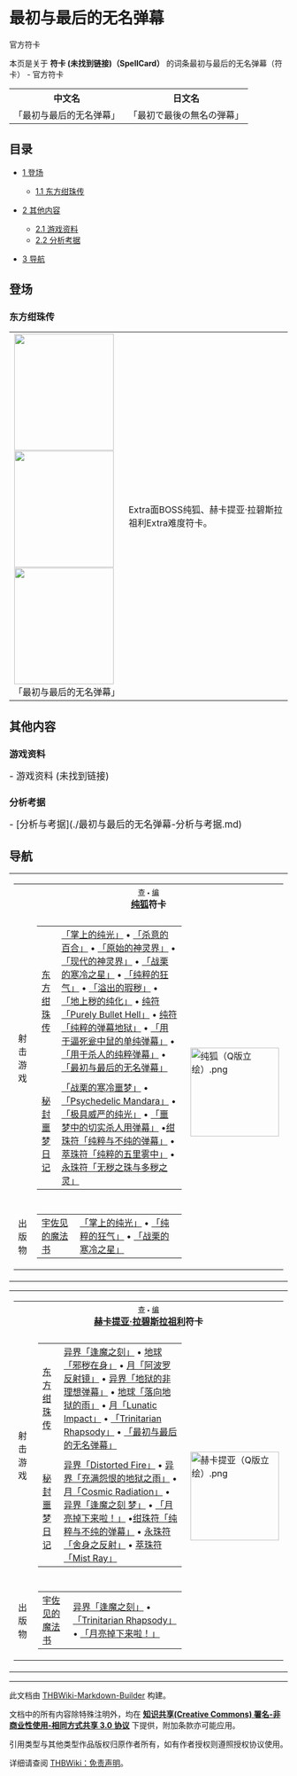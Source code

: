 # 最初与最后的无名弹幕

<!-- source html: G:\repos\THBWiki-Markdown-Builder\THBWikiMarkdown\Temp\main\8\8a\ns0%3A%E6%9C%80%E5%88%9D%E4%B8%8E%E6%9C%80%E5%90%8E%E7%9A%84%E6%97%A0%E5%90%8D%E5%BC%B9%E5%B9%95.html -->

官方符卡

本页是关于 **符卡 (未找到链接)（SpellCard）** 的词条最初与最后的无名弹幕（符卡） - 官方符卡

<table>

<tbody><tr>
<th>中文名</th>
<th>日文名
</th></tr>
<tr>
<td>「最初与最后的无名弹幕」</td>
<td>「最初で最後の無名の弾幕」
</td></tr></tbody></table>


  
  

  

## 目录

- [1 登场](#登场)

  - [1.1 东方绀珠传](#东方绀珠传)



- [2 其他内容](#其他内容)

  - [2.1 游戏资料](#游戏资料)
  - [2.2 分析考据](#分析考据)



- [3 导航](#导航)




## 登场
### 东方绀珠传

<table>

<tbody><tr>
<td><div class="noclear thumb tleft" style="width: 192px;">
<div class="thumbinner">
<div style="margin: 1px; width: 182px">
<div class="thumbimage"><a href="./文件-「最初与最后的无名弹幕」（绀珠传）-1.png.md" class="image"><img alt="" src="https://upload.thwiki.cc/thumb/5/53/%E3%80%8C%E6%9C%80%E5%88%9D%E4%B8%8E%E6%9C%80%E5%90%8E%E7%9A%84%E6%97%A0%E5%90%8D%E5%BC%B9%E5%B9%95%E3%80%8D%EF%BC%88%E7%BB%80%E7%8F%A0%E4%BC%A0%EF%BC%89-1.png/180px-%E3%80%8C%E6%9C%80%E5%88%9D%E4%B8%8E%E6%9C%80%E5%90%8E%E7%9A%84%E6%97%A0%E5%90%8D%E5%BC%B9%E5%B9%95%E3%80%8D%EF%BC%88%E7%BB%80%E7%8F%A0%E4%BC%A0%EF%BC%89-1.png" decoding="async" loading="lazy" width="180" height="210" srcset="https://upload.thwiki.cc/thumb/5/53/%E3%80%8C%E6%9C%80%E5%88%9D%E4%B8%8E%E6%9C%80%E5%90%8E%E7%9A%84%E6%97%A0%E5%90%8D%E5%BC%B9%E5%B9%95%E3%80%8D%EF%BC%88%E7%BB%80%E7%8F%A0%E4%BC%A0%EF%BC%89-1.png/270px-%E3%80%8C%E6%9C%80%E5%88%9D%E4%B8%8E%E6%9C%80%E5%90%8E%E7%9A%84%E6%97%A0%E5%90%8D%E5%BC%B9%E5%B9%95%E3%80%8D%EF%BC%88%E7%BB%80%E7%8F%A0%E4%BC%A0%EF%BC%89-1.png 1.5x, https://upload.thwiki.cc/thumb/5/53/%E3%80%8C%E6%9C%80%E5%88%9D%E4%B8%8E%E6%9C%80%E5%90%8E%E7%9A%84%E6%97%A0%E5%90%8D%E5%BC%B9%E5%B9%95%E3%80%8D%EF%BC%88%E7%BB%80%E7%8F%A0%E4%BC%A0%EF%BC%89-1.png/360px-%E3%80%8C%E6%9C%80%E5%88%9D%E4%B8%8E%E6%9C%80%E5%90%8E%E7%9A%84%E6%97%A0%E5%90%8D%E5%BC%B9%E5%B9%95%E3%80%8D%EF%BC%88%E7%BB%80%E7%8F%A0%E4%BC%A0%EF%BC%89-1.png 2x" data-file-width="384" data-file-height="448"></a>
</div>
</div><div style="margin: 1px; width: 182px">
<div class="thumbimage"><a href="./文件-「最初与最后的无名弹幕」（绀珠传）-2.png.md" class="image"><img alt="" src="https://upload.thwiki.cc/thumb/a/a7/%E3%80%8C%E6%9C%80%E5%88%9D%E4%B8%8E%E6%9C%80%E5%90%8E%E7%9A%84%E6%97%A0%E5%90%8D%E5%BC%B9%E5%B9%95%E3%80%8D%EF%BC%88%E7%BB%80%E7%8F%A0%E4%BC%A0%EF%BC%89-2.png/180px-%E3%80%8C%E6%9C%80%E5%88%9D%E4%B8%8E%E6%9C%80%E5%90%8E%E7%9A%84%E6%97%A0%E5%90%8D%E5%BC%B9%E5%B9%95%E3%80%8D%EF%BC%88%E7%BB%80%E7%8F%A0%E4%BC%A0%EF%BC%89-2.png" decoding="async" loading="lazy" width="180" height="210" srcset="https://upload.thwiki.cc/thumb/a/a7/%E3%80%8C%E6%9C%80%E5%88%9D%E4%B8%8E%E6%9C%80%E5%90%8E%E7%9A%84%E6%97%A0%E5%90%8D%E5%BC%B9%E5%B9%95%E3%80%8D%EF%BC%88%E7%BB%80%E7%8F%A0%E4%BC%A0%EF%BC%89-2.png/270px-%E3%80%8C%E6%9C%80%E5%88%9D%E4%B8%8E%E6%9C%80%E5%90%8E%E7%9A%84%E6%97%A0%E5%90%8D%E5%BC%B9%E5%B9%95%E3%80%8D%EF%BC%88%E7%BB%80%E7%8F%A0%E4%BC%A0%EF%BC%89-2.png 1.5x, https://upload.thwiki.cc/thumb/a/a7/%E3%80%8C%E6%9C%80%E5%88%9D%E4%B8%8E%E6%9C%80%E5%90%8E%E7%9A%84%E6%97%A0%E5%90%8D%E5%BC%B9%E5%B9%95%E3%80%8D%EF%BC%88%E7%BB%80%E7%8F%A0%E4%BC%A0%EF%BC%89-2.png/360px-%E3%80%8C%E6%9C%80%E5%88%9D%E4%B8%8E%E6%9C%80%E5%90%8E%E7%9A%84%E6%97%A0%E5%90%8D%E5%BC%B9%E5%B9%95%E3%80%8D%EF%BC%88%E7%BB%80%E7%8F%A0%E4%BC%A0%EF%BC%89-2.png 2x" data-file-width="384" data-file-height="448"></a>
</div>
</div><div style="margin: 1px; width: 182px">
<div class="thumbimage"><a href="./文件-「最初与最后的无名弹幕」（绀珠传）-3.png.md" class="image"><img alt="" src="https://upload.thwiki.cc/thumb/0/0a/%E3%80%8C%E6%9C%80%E5%88%9D%E4%B8%8E%E6%9C%80%E5%90%8E%E7%9A%84%E6%97%A0%E5%90%8D%E5%BC%B9%E5%B9%95%E3%80%8D%EF%BC%88%E7%BB%80%E7%8F%A0%E4%BC%A0%EF%BC%89-3.png/180px-%E3%80%8C%E6%9C%80%E5%88%9D%E4%B8%8E%E6%9C%80%E5%90%8E%E7%9A%84%E6%97%A0%E5%90%8D%E5%BC%B9%E5%B9%95%E3%80%8D%EF%BC%88%E7%BB%80%E7%8F%A0%E4%BC%A0%EF%BC%89-3.png" decoding="async" loading="lazy" width="180" height="210" srcset="https://upload.thwiki.cc/thumb/0/0a/%E3%80%8C%E6%9C%80%E5%88%9D%E4%B8%8E%E6%9C%80%E5%90%8E%E7%9A%84%E6%97%A0%E5%90%8D%E5%BC%B9%E5%B9%95%E3%80%8D%EF%BC%88%E7%BB%80%E7%8F%A0%E4%BC%A0%EF%BC%89-3.png/270px-%E3%80%8C%E6%9C%80%E5%88%9D%E4%B8%8E%E6%9C%80%E5%90%8E%E7%9A%84%E6%97%A0%E5%90%8D%E5%BC%B9%E5%B9%95%E3%80%8D%EF%BC%88%E7%BB%80%E7%8F%A0%E4%BC%A0%EF%BC%89-3.png 1.5x, https://upload.thwiki.cc/thumb/0/0a/%E3%80%8C%E6%9C%80%E5%88%9D%E4%B8%8E%E6%9C%80%E5%90%8E%E7%9A%84%E6%97%A0%E5%90%8D%E5%BC%B9%E5%B9%95%E3%80%8D%EF%BC%88%E7%BB%80%E7%8F%A0%E4%BC%A0%EF%BC%89-3.png/360px-%E3%80%8C%E6%9C%80%E5%88%9D%E4%B8%8E%E6%9C%80%E5%90%8E%E7%9A%84%E6%97%A0%E5%90%8D%E5%BC%B9%E5%B9%95%E3%80%8D%EF%BC%88%E7%BB%80%E7%8F%A0%E4%BC%A0%EF%BC%89-3.png 2x" data-file-width="384" data-file-height="448"></a>
</div>
</div><div class="thumbcaption" style="clear: left; text-align: left;">「最初与最后的无名弹幕」
</div>
</div>
</div>
</td>
<td>
<p>Extra面BOSS纯狐、赫卡提亚·拉碧斯拉祖利Extra难度符卡。
</p>
</td></tr></tbody></table>



## 其他内容
### 游戏资料
  
<big>
</big>  
<big>- 游戏资料 (未找到链接)
</big><big></big>  
<big></big>
  

### 分析考据
  
<big>
</big>  
<big>- [分析与考据](./最初与最后的无名弹幕-分析与考据.md)
</big><big></big>  
<big></big>
  

## 导航

<table><tbody><tr><td><table cellspacing="0" class="nowraplinks mw-collapsible mw-collapsed" style="width:100%;;;"><tbody><tr><th style=";" colspan="3" class="navbox-title"><div class="navbar"><div class="noprint plainlinksneverexpand" style="background-color:transparent; padding:0; font-weight:normal; font-size:80%; white-space:nowrap;"><a href="./模板-纯狐符卡导航.md" title="模板:纯狐符卡导航"><span style=";;border:none;" title="查看这个模板">查</span></a>&#160;<span style="font-size:80%;">•</span>&#160;<a href="/index.php?title=%E6%A8%A1%E6%9D%BF:%E7%BA%AF%E7%8B%90%E7%AC%A6%E5%8D%A1%E5%AF%BC%E8%88%AA&amp;action=edit"><span style=";;border:none;" title="您可以编辑这个模板。请在储存变更之前先预览">编</span></a></div></div><span><a href="./纯狐.md" title="纯狐">纯狐</a>符卡</span></th></tr><tr><td></td></tr><tr><td class="navbox-group" style=";;">射击游戏</td><td style=";;" class="navbox-list navbox-odd"><div></div><table cellspacing="0" class="nowraplinks navbox-subgroup" style="width:100%;;;;"><tbody><tr><td class="navbox-group" style=";;"><div><a href="./东方绀珠传.md" title="东方绀珠传">东方绀珠传</a></div></td><td style=";;" class="navbox-list navbox-odd"><div><a href="./掌上的纯光.md" title="掌上的纯光" unred="">「掌上的纯光」</a> &#8226; <a href="./杀意的百合.md" title="杀意的百合" unred="">「杀意的百合」</a> &#8226; <a href="./原始的神灵界.md" title="原始的神灵界" unred="">「原始的神灵界」</a> &#8226; <a href="./原始的神灵界.md" title="原始的神灵界" unred="">「现代的神灵界」</a> &#8226; <a href="./战栗的寒冷之星.md" title="战栗的寒冷之星" unred="">「战栗的寒冷之星」</a> &#8226; <a href="./纯粹的狂气.md" title="纯粹的狂气" unred="">「纯粹的狂气」</a> &#8226; <a href="./溢出的瑕秽.md" title="溢出的瑕秽" unred="">「溢出的瑕秽」</a> &#8226; <a href="./溢出的瑕秽.md" title="溢出的瑕秽" unred="">「地上秽的纯化」</a> &#8226; <a href="./Purely_Bullet_Hell.md" title="Purely Bullet Hell" unred="">纯符「Purely Bullet Hell」</a> &#8226; <a href="./Purely_Bullet_Hell.md" title="Purely Bullet Hell" unred="">纯符「纯粹的弹幕地狱」</a> &#8226; <a href="./用于逼死瓮中鼠的单纯弹幕.md" title="用于逼死瓮中鼠的单纯弹幕" unred="">「用于逼死瓮中鼠的单纯弹幕」</a> &#8226; <a href="./用于杀人的纯粹弹幕.md" title="用于杀人的纯粹弹幕" unred="">「用于杀人的纯粹弹幕」</a> &#8226; <a href="./最初与最后的无名弹幕.md" title="最初与最后的无名弹幕" unred="">「最初与最后的无名弹幕」</a></div></td></tr><tr><td></td></tr><tr><td class="navbox-group" style=";;"><div><a href="./秘封噩梦日记.md" title="秘封噩梦日记">秘封噩梦日记</a></div></td><td style=";;" class="navbox-list navbox-even"><div><a href="./战栗的寒冷之星.md" title="战栗的寒冷之星" unred="">「战栗的寒冷噩梦」</a> &#8226; <a href="./纯粹的狂气.md" title="纯粹的狂气" unred="">「Psychedelic Mandara」</a> &#8226; <a href="./掌上的纯光.md" title="掌上的纯光" unred="">「极具威严的纯光」</a> &#8226; <a href="./用于杀人的纯粹弹幕.md" title="用于杀人的纯粹弹幕" unred="">「噩梦中的切实杀人用弹幕」</a> &#8226;<a href="./纯粹与不纯的弹幕.md" title="纯粹与不纯的弹幕" unred="">绀珠符「纯粹与不纯的弹幕」</a> &#8226; <a href="./纯粹的五里雾中.md" title="纯粹的五里雾中" unred="">萃珠符「纯粹的五里雾中」</a> &#8226; <a href="./无秽之珠与多秽之灵.md" title="无秽之珠与多秽之灵" unred="">永珠符「无秽之珠与多秽之灵」</a></div></td></tr></tbody></table><div></div></td><td class="navbox-image" style="" rowspan="3"><a href="./文件-纯狐（Q版立绘）.png.md" class="image"><img alt="纯狐（Q版立绘）.png" src="https://upload.thwiki.cc/thumb/9/99/%E7%BA%AF%E7%8B%90%EF%BC%88Q%E7%89%88%E7%AB%8B%E7%BB%98%EF%BC%89.png/160px-%E7%BA%AF%E7%8B%90%EF%BC%88Q%E7%89%88%E7%AB%8B%E7%BB%98%EF%BC%89.png" decoding="async" loading="lazy" width="160" height="160" srcset="https://upload.thwiki.cc/thumb/9/99/%E7%BA%AF%E7%8B%90%EF%BC%88Q%E7%89%88%E7%AB%8B%E7%BB%98%EF%BC%89.png/240px-%E7%BA%AF%E7%8B%90%EF%BC%88Q%E7%89%88%E7%AB%8B%E7%BB%98%EF%BC%89.png 1.5x, https://upload.thwiki.cc/thumb/9/99/%E7%BA%AF%E7%8B%90%EF%BC%88Q%E7%89%88%E7%AB%8B%E7%BB%98%EF%BC%89.png/320px-%E7%BA%AF%E7%8B%90%EF%BC%88Q%E7%89%88%E7%AB%8B%E7%BB%98%EF%BC%89.png 2x" data-file-width="500" data-file-height="500"></a></td></tr><tr><td></td></tr><tr><td class="navbox-group" style=";;">出版物</td><td style=";;" class="navbox-list navbox-even"><div></div><table cellspacing="0" class="nowraplinks navbox-subgroup" style="width:100%;;;;"><tbody><tr><td class="navbox-group" style=";;"><div><a href="./The_Grimoire_of_Usami.md" title="The Grimoire of Usami" unred="">宇佐见的魔法书</a></div></td><td style=";;" class="navbox-list navbox-odd"><div><a href="./掌上的纯光.md" title="掌上的纯光" unred="">「掌上的纯光」</a> &#8226; <a href="./纯粹的狂气.md" title="纯粹的狂气" unred="">「纯粹的狂气」</a> &#8226; <a href="./战栗的寒冷之星.md" title="战栗的寒冷之星" unred="">「战栗的寒冷之星」</a></div></td></tr></tbody></table><div></div></td></tr></tbody></table></td></tr></tbody></table>



<table><tbody><tr><td><table cellspacing="0" class="nowraplinks mw-collapsible mw-collapsed" style="width:100%;;;"><tbody><tr><th style=";" colspan="3" class="navbox-title"><div class="navbar"><div class="noprint plainlinksneverexpand" style="background-color:transparent; padding:0; font-weight:normal; font-size:80%; white-space:nowrap;"><a href="./模板-赫卡提亚符卡导航.md" title="模板:赫卡提亚符卡导航"><span style=";;border:none;" title="查看这个模板">查</span></a>&#160;<span style="font-size:80%;">•</span>&#160;<a href="/index.php?title=%E6%A8%A1%E6%9D%BF:%E8%B5%AB%E5%8D%A1%E6%8F%90%E4%BA%9A%E7%AC%A6%E5%8D%A1%E5%AF%BC%E8%88%AA&amp;action=edit"><span style=";;border:none;" title="您可以编辑这个模板。请在储存变更之前先预览">编</span></a></div></div><span><a href="./赫卡提亚·拉碧斯拉祖利.md" title="赫卡提亚·拉碧斯拉祖利">赫卡提亚·拉碧斯拉祖利</a>符卡</span></th></tr><tr><td></td></tr><tr><td class="navbox-group" style=";;">射击游戏</td><td style=";;" class="navbox-list navbox-odd"><div></div><table cellspacing="0" class="nowraplinks navbox-subgroup" style="width:100%;;;;"><tbody><tr><td class="navbox-group" style=";;"><div><a href="./东方绀珠传.md" title="东方绀珠传">东方绀珠传</a></div></td><td style=";;" class="navbox-list navbox-odd"><div><a href="./逢魔之刻.md" title="逢魔之刻" unred="">异界「逢魔之刻」</a> &#8226; <a href="./邪秽在身.md" title="邪秽在身" unred="">地球「邪秽在身」</a> &#8226; <a href="./阿波罗反射镜.md" title="阿波罗反射镜" unred="">月「阿波罗反射镜」</a> &#8226; <a href="./地狱的非理想弹幕.md" title="地狱的非理想弹幕" unred="">异界「地狱的非理想弹幕」</a> &#8226; <a href="./落向地狱的雨.md" title="落向地狱的雨" unred="">地球「落向地狱的雨」</a> &#8226; <a href="./Lunatic_Impact.md" title="Lunatic Impact" unred="">月「Lunatic Impact」</a> &#8226; <a href="./Trinitarian_Rhapsody.md" title="Trinitarian Rhapsody" unred="">「Trinitarian Rhapsody」</a> &#8226; <a href="./最初与最后的无名弹幕.md" title="最初与最后的无名弹幕" unred="">「最初与最后的无名弹幕」</a></div></td></tr><tr><td></td></tr><tr><td class="navbox-group" style=";;"><div><a href="./秘封噩梦日记.md" title="秘封噩梦日记">秘封噩梦日记</a></div></td><td style=";;" class="navbox-list navbox-even"><div><a href="./地狱的非理想弹幕.md" title="地狱的非理想弹幕" unred="">异界「Distorted Fire」</a> &#8226; <a href="./落向地狱的雨.md" title="落向地狱的雨" unred="">异界「充满怨恨的地狱之雨」</a> &#8226; <a href="./阿波罗反射镜.md" title="阿波罗反射镜" unred="">月「Cosmic Radiation」</a> &#8226; <a href="./逢魔之刻.md" title="逢魔之刻" unred="">异界「逢魔之刻 梦」</a> &#8226; <a href="./月亮掉下来啦！.md" title="月亮掉下来啦！" unred="">「月亮掉下来啦！」</a> &#8226;<a href="./纯粹与不纯的弹幕.md" title="纯粹与不纯的弹幕" unred="">绀珠符「纯粹与不纯的弹幕」</a> &#8226; <a href="./舍身之反射.md" title="舍身之反射" unred="">永珠符「舍身之反射」</a> &#8226; <a href="./Mist_Ray.md" title="Mist Ray" unred="">萃珠符「Mist Ray」</a></div></td></tr></tbody></table><div></div></td><td class="navbox-image" style="" rowspan="3"><a href="./文件-赫卡提亚（Q版立绘）.png.md" class="image"><img alt="赫卡提亚（Q版立绘）.png" src="https://upload.thwiki.cc/thumb/a/ac/%E8%B5%AB%E5%8D%A1%E6%8F%90%E4%BA%9A%EF%BC%88Q%E7%89%88%E7%AB%8B%E7%BB%98%EF%BC%89.png/160px-%E8%B5%AB%E5%8D%A1%E6%8F%90%E4%BA%9A%EF%BC%88Q%E7%89%88%E7%AB%8B%E7%BB%98%EF%BC%89.png" decoding="async" loading="lazy" width="160" height="160" srcset="https://upload.thwiki.cc/thumb/a/ac/%E8%B5%AB%E5%8D%A1%E6%8F%90%E4%BA%9A%EF%BC%88Q%E7%89%88%E7%AB%8B%E7%BB%98%EF%BC%89.png/240px-%E8%B5%AB%E5%8D%A1%E6%8F%90%E4%BA%9A%EF%BC%88Q%E7%89%88%E7%AB%8B%E7%BB%98%EF%BC%89.png 1.5x, https://upload.thwiki.cc/thumb/a/ac/%E8%B5%AB%E5%8D%A1%E6%8F%90%E4%BA%9A%EF%BC%88Q%E7%89%88%E7%AB%8B%E7%BB%98%EF%BC%89.png/320px-%E8%B5%AB%E5%8D%A1%E6%8F%90%E4%BA%9A%EF%BC%88Q%E7%89%88%E7%AB%8B%E7%BB%98%EF%BC%89.png 2x" data-file-width="500" data-file-height="500"></a></td></tr><tr><td></td></tr><tr><td class="navbox-group" style=";;">出版物</td><td style=";;" class="navbox-list navbox-even"><div></div><table cellspacing="0" class="nowraplinks navbox-subgroup" style="width:100%;;;;"><tbody><tr><td class="navbox-group" style=";;"><div><a href="./The_Grimoire_of_Usami.md" title="The Grimoire of Usami" unred="">宇佐见的魔法书</a></div></td><td style=";;" class="navbox-list navbox-odd"><div><a href="./逢魔之刻.md" title="逢魔之刻" unred="">异界「逢魔之刻」</a> &#8226; <a href="./Trinitarian_Rhapsody.md" title="Trinitarian Rhapsody" unred="">「Trinitarian Rhapsody」</a> &#8226; <a href="./月亮掉下来啦！.md" title="月亮掉下来啦！" unred="">「月亮掉下来啦！」</a></div></td></tr></tbody></table><div></div></td></tr></tbody></table></td></tr></tbody></table>






---

此文档由 [THBWiki-Markdown-Builder](https://github.com/Delsin-Yu/THBWiki-Markdown-Builder) 构建。

文档中的所有内容除特殊注明外，均在 [**知识共享(Creative Commons) 署名-非商业性使用-相同方式共享 3.0 协议**](https://creativecommons.org/licenses/by-sa/3.0/deed.zh-hans) 下提供，附加条款亦可能应用。

引用类型与其他类型作品版权归原作者所有，如有作者授权则遵照授权协议使用。

详细请查阅 [THBWiki：免责声明](https://thbwiki.cc/THBWiki:%E5%85%8D%E8%B4%A3%E5%A3%B0%E6%98%8E)。

